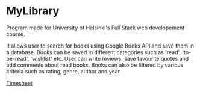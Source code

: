 # MyLibrary

Program made for University of Helsinki's Full Stack web developement course. 

It allows user to search for books using Google Books API and save them in a database.
Books can be saved in different categories such as 'read', 'to-be-read', 'wishlist' etc. User can write reviews, save favourite quotes and add comments about read books. Books can also be filtered by various criteria such as rating, genre, author and year.

[Timesheet](https://github.com/chipfrog/MyLibrary/blob/main/timesheet.md)
